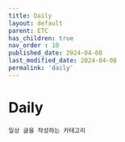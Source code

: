 ```yaml
---
title: Daily
layout: default
parent: ETC
has_children: true
nav_order : 10
published_date: 2024-04-08
last_modified_date: 2024-04-08
permalink: 'daily'
---
```


# Daily

`일상 글을 작성하는 카테고리`
